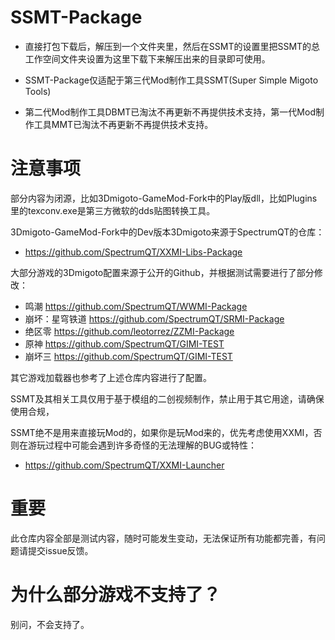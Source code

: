 # SSMT-Package

- 直接打包下载后，解压到一个文件夹里，然后在SSMT的设置里把SSMT的总工作空间文件夹设置为这里下载下来解压出来的目录即可使用。

- SSMT-Package仅适配于第三代Mod制作工具SSMT(Super Simple Migoto Tools)

- 第二代Mod制作工具DBMT已淘汰不再更新不再提供技术支持，第一代Mod制作工具MMT已淘汰不再更新不再提供技术支持。


# 注意事项

部分内容为闭源，比如3Dmigoto-GameMod-Fork中的Play版dll，比如Plugins里的texconv.exe是第三方微软的dds贴图转换工具。

3Dmigoto-GameMod-Fork中的Dev版本3Dmigoto来源于SpectrumQT的仓库：
- https://github.com/SpectrumQT/XXMI-Libs-Package

大部分游戏的3Dmigoto配置来源于公开的Github，并根据测试需要进行了部分修改：
- 鸣潮 https://github.com/SpectrumQT/WWMI-Package
- 崩坏：星穹铁道 https://github.com/SpectrumQT/SRMI-Package
- 绝区零 https://github.com/leotorrez/ZZMI-Package
- 原神 https://github.com/SpectrumQT/GIMI-TEST
- 崩坏三 https://github.com/SpectrumQT/GIMI-TEST

其它游戏加载器也参考了上述仓库内容进行了配置。

SSMT及其相关工具仅用于基于模组的二创视频制作，禁止用于其它用途，请确保使用合规，

SSMT绝不是用来直接玩Mod的，如果你是玩Mod来的，优先考虑使用XXMI，否则在游玩过程中可能会遇到许多奇怪的无法理解的BUG或特性：
- https://github.com/SpectrumQT/XXMI-Launcher

# 重要

此仓库内容全部是测试内容，随时可能发生变动，无法保证所有功能都完善，有问题请提交issue反馈。

# 为什么部分游戏不支持了？

别问，不会支持了。




